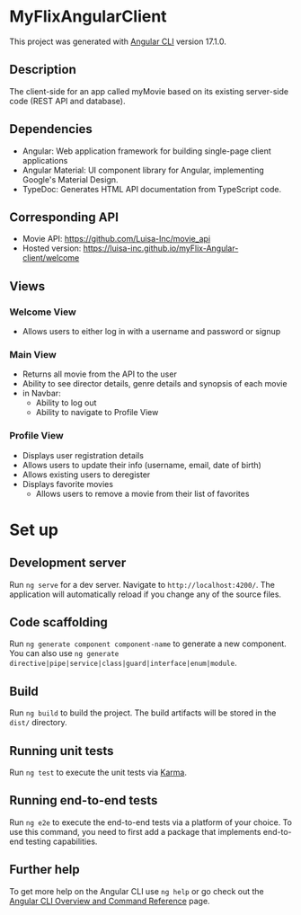 # MyFlixAngularClient

This project was generated with [Angular CLI](https://github.com/angular/angular-cli) version 17.1.0.


## Description

The client-side for an app called myMovie based on its existing server-side code (REST API and database).

## Dependencies

- Angular: Web application framework for building single-page client applications
- Angular Material: UI component library for Angular, implementing Google's Material Design.
- TypeDoc: Generates HTML API documentation from TypeScript code.

## Corresponding API

- Movie API: https://github.com/Luisa-Inc/movie_api
- Hosted version: https://luisa-inc.github.io/myFlix-Angular-client/welcome 

## Views

### Welcome View

- Allows users to either log in with a username and password or signup


### Main View

- Returns all movie from the API to the user
- Ability to see director details, genre details and synopsis of each movie
- in Navbar:
    - Ability to log out
    - Ability to navigate to Profile View

### Profile View

- Displays user registration details
- Allows users to update their info (username, email, date of birth)
- Allows existing users to deregister
- Displays favorite movies
    - Allows users to remove a movie from their list of favorites


# Set up

## Development server

Run `ng serve` for a dev server. Navigate to `http://localhost:4200/`. The application will automatically reload if you change any of the source files.

## Code scaffolding

Run `ng generate component component-name` to generate a new component. You can also use `ng generate directive|pipe|service|class|guard|interface|enum|module`.

## Build

Run `ng build` to build the project. The build artifacts will be stored in the `dist/` directory.

## Running unit tests

Run `ng test` to execute the unit tests via [Karma](https://karma-runner.github.io).

## Running end-to-end tests

Run `ng e2e` to execute the end-to-end tests via a platform of your choice. To use this command, you need to first add a package that implements end-to-end testing capabilities.

## Further help

To get more help on the Angular CLI use `ng help` or go check out the [Angular CLI Overview and Command Reference](https://angular.io/cli) page.



